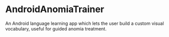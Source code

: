 AndroidAnomiaTrainer
=======================================

An Android language learning app which lets the user build a custom visual vocabulary, useful for guided anomia treatment.